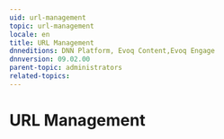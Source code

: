 ```yaml
---
uid: url-management
topic: url-management
locale: en
title: URL Management
dnneditions: DNN Platform, Evoq Content,Evoq Engage
dnnversion: 09.02.00
parent-topic: administrators
related-topics:
---
```


# URL Management